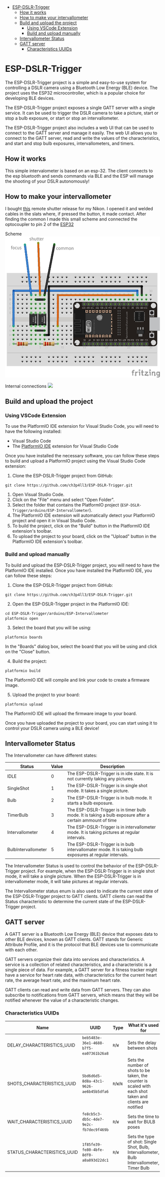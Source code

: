 - [ESP-DSLR-Trigger](#esp-dslr-trigger)
  - [How it works](#how-it-works)
  - [How to make your intervallometer](#how-to-make-your-intervallometer)
  - [Build and upload the project](#build-and-upload-the-project)
    - [Using VSCode Extension](#using-vscode-extension)
    - [Build and upload manually](#build-and-upload-manually)
  - [Intervallometer Status](#intervallometer-status)
  - [GATT server](#gatt-server)
    - [Characteristics UUIDs](#characteristics-uuids)

# ESP-DSLR-Trigger
The ESP-DSLR-Trigger project is a simple and easy-to-use system for controlling a DSLR camera using a Bluetooth Low Energy (BLE) device. The project uses the ESP32 microcontroller, which is a popular choice for developing BLE devices.

The ESP-DSLR-Trigger project exposes a single GATT server with a single service. It can be used to trigger the DSLR camera to take a picture, start or stop a bulb exposure, or start or stop an intervallometer.

The ESP-DSLR-Trigger project also includes a web UI that can be used to connect to the GATT server and manage it easily. The web UI allows you to connect to the GATT server, read and write the values of the characteristics, and start and stop bulb exposures, intervallometers, and timers.

## How it works
This simple intervalometer is based on an esp-32. The client connects to the esp bluetooth and sends commands via BLE and the ESP will manage the shooting of your DSLR autonomously!

## How to make your intervallometer
I bought [this](https://www.amazon.it/GIn-Telecomando-Scatto-Remoto-fotocamere/dp/B00DJ6FZ8E/ref=sr_1_37?__mk_it_IT=%C3%85M%C3%85%C5%BD%C3%95%C3%91&dchild=1&keywords=meike+nikon+d3200&qid=1595268319&sr=8-37)
remote shutter release for my Nikon. I opened it and welded cables in the slats where, if pressed the button, it made contact. After finding the common I made this small scheme and connected the optocoupler to pin 2 of the [ESP32](https://www.amazon.it/Sviluppo-ESP-WROOM-32-ESP-32S-Bluetooth-Antenna/dp/B071JR9WS9/ref=sr_1_4?__mk_it_IT=%C3%85M%C3%85%C5%BD%C3%95%C3%91&dchild=1&keywords=esp32&qid=1595268549&sr=8-4)  


Scheme
![](scheme.jpg)

Internal connections 
![](internal.jpg)

## Build and upload the project
### Using VSCode Extension
To use the PlatformIO IDE extension for Visual Studio Code, you will need to have the following installed:

* Visual Studio Code
* The [PlatformIO IDE](https://platformio.org/install/ide?install=vscode) extension for Visual Studio Code

Once you have installed the necessary software, you can follow these steps to build and upload a PlatformIO project using the Visual Studio Code extension:

1. Clone the ESP-DSLR-Trigger project from GitHub:

```
git clone https://github.com/ch3p4ll3/ESP-DSLR-Trigger.git
```
1. Open Visual Studio Code.
2. Click on the "File" menu and select "Open Folder".
3. Select the folder that contains the PlatformIO project (`ESP-DSLR-Trigger/arduino/ESP-Intervallometer`).
4. The PlatformIO IDE extension will automatically detect your PlatformIO project and open it in Visual Studio Code.
5. To build the project, click on the "Build" button in the PlatformIO IDE extension's toolbar.
6. To upload the project to your board, click on the "Upload" button in the PlatformIO IDE extension's toolbar.


### Build and upload manually
To build and upload the ESP-DSLR-Trigger project, you will need to have the PlatformIO IDE installed. Once you have installed the PlatformIO IDE, you can follow these steps:

1. Clone the ESP-DSLR-Trigger project from GitHub:

```
git clone https://github.com/ch3p4ll3/ESP-DSLR-Trigger.git
```

2. Open the ESP-DSLR-Trigger project in the PlatformIO IDE:

```
cd ESP-DSLR-Trigger/arduino/ESP-Intervallometer
platformio open
```

3. Select the board that you will be using:

```
platformio boards
```

In the "Boards" dialog box, select the board that you will be using and click on the "Close" button.

4. Build the project:

```
platformio build
```

The PlatformIO IDE will compile and link your code to create a firmware image.

5. Upload the project to your board:

```
platformio upload
```

The PlatformIO IDE will upload the firmware image to your board.

Once you have uploaded the project to your board, you can start using it to control your DSLR camera using a BLE device!


## Intervallometer Status
The Intervallometer can have different states:

|        Status        |  Value  |                                           Description                                                     |
| ---------------------| ------- | --------------------------------------------------------------------------------------------------------- |
| IDLE                 |    0    | The ESP-DSLR-Trigger is in idle state. It is not currently taking any pictures.                           |
| SingleShot           |    1    | The ESP-DSLR-Trigger is in single shot mode. It takes a single picture.                                   |
| Bulb                 |    2    | The ESP-DSLR-Trigger is in bulb mode. It starts a bulb exposure.                                          |
| TimerBulb            |    3    | The ESP-DSLR-Trigger is in timer bulb mode. It is taking a bulb exposure after a certain ammount of time  |
| Intervallometer      |    4    | The ESP-DSLR-Trigger is in intervallometer mode. It is taking pictures at regular intervals.              |
| BulbIntervallometer  |    5    | The ESP-DSLR-Trigger is in bulb intervallomater mode. It is taking bulb exposures at regular intervals.   |

The Intervallometer Status is used to control the behavior of the ESP-DSLR-Trigger project. For example, when the ESP-DSLR-Trigger is in single shot mode, it will take a single picture. When the ESP-DSLR-Trigger is in intervallometer mode, it will take pictures at regular intervals.

The Intervallometer status enum is also used to indicate the current state of the ESP-DSLR-Trigger project to GATT clients. GATT clients can read the Status characteristic to determine the current state of the ESP-DSLR-Trigger project.

## GATT server
A GATT server is a Bluetooth Low Energy (BLE) device that exposes data to other BLE devices, known as GATT clients. GATT stands for Generic Attribute Profile, and it is the protocol that BLE devices use to communicate with each other.

GATT servers organize their data into services and characteristics. A service is a collection of related characteristics, and a characteristic is a single piece of data. For example, a GATT server for a fitness tracker might have a service for heart rate data, with characteristics for the current heart rate, the average heart rate, and the maximum heart rate.

GATT clients can read and write data from GATT servers. They can also subscribe to notifications from GATT servers, which means that they will be notified whenever the value of a characteristic changes.

### Characteristics UUIDs
|            Name             |                    UUID                 |     Type    | What it's used for |
| --------------------------- | ----------------------------------------| ----------- | ------------------ |
| DELAY_CHARACTERISTICS_UUID  | `beb5483e-36e1-4688-b7f5-ea07361b26a8`    | `R`/`W`     | Sets the delay between shots |
| SHOTS_CHARACTERISTICS_UUID  | `5bd6d6d5-8d8a-43c1-9626-ae6b45b5dfa6`    | `R`/`W`/`N` | Sets the number of shots to be taken, the counter is scaled with each shot taken and clients are notified |
| WAIT_CHARACTERISTICS_UUID   | `fe8cb5c3-db5c-4de7-9e2c-fb7dec9f469b`    | `R`/`W`     | Sets the time to wait for BULB poses |
| STATUS_CHARACTERISTICS_UUID | `1f85fe39-fe80-4bfe-8df0-a8a893d22dc1`    | `R`/`W`     | Sets the type of shot: Single Shot, Bulb, Intervallometer, Bulb Intervallometer, Timer Bulb |